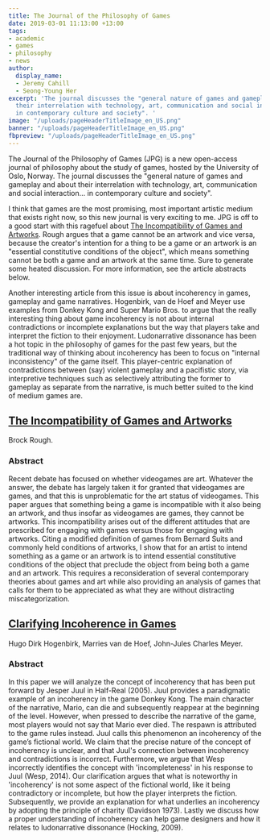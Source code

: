 ```yaml
---
title: The Journal of the Philosophy of Games
date: 2019-03-01 11:13:00 +13:00
tags:
- academic
- games
- philosophy
- news
author:
  display_name:
  - Jeremy Cahill
  - Seong-Young Her
excerpt: 'The journal discusses the "general nature of games and gameplay and about
  their interrelation with technology, art, communication and social interaction...
  in contemporary culture and society". '
image: "/uploads/pageHeaderTitleImage_en_US.png"
banner: "/uploads/pageHeaderTitleImage_en_US.png"
fbpreview: "/uploads/pageHeaderTitleImage_en_US.png"
---
```


The Journal of the Philosophy of Games (JPG) is a new open-access journal of philosophy about the study of games, hosted by the University of Oslo, Norway. The journal discusses the "general nature of games and gameplay and about their interrelation with technology, art, communication and social interaction... in contemporary culture and society". 

I think that games are the most promising, most important artistic medium that exists right now, so this new journal is very exciting to me. JPG is off to a good start with this ragefuel about [The Incompatibility of Games and Artworks](https://www.journals.uio.no/index.php/JPG/article/view/2736). Rough argues that a game cannot be an artwork and vice versa, because the creator's intention for a thing to be a game or an artwork is an "essential constitutive conditions of the object", which means something cannot be both a game and an artwork at the same time. Sure to generate some heated discussion. For more information, see the article abstracts below.

Another interesting article from this issue is about incoherency in games, gameplay and game narratives. Hogenbirk, van de Hoef and Meyer use examples from Donkey Kong and Super Mario Bros. to argue that the really interesting thing about game incoherency is not about internal contradictions or incomplete explanations but the way that players take and interpret the fiction to their enjoyment. Ludonarrative dissonance has been a hot topic in the philosophy of games for the past few years, but the traditional way of thinking about incoherency has been to focus on "internal inconsistency" of the game itself. This player-centric explanation of contradictions between (say) violent gameplay and a pacifistic story, via interpretive techniques such as selectively attributing the former to gameplay as separate from the narrative, is much better suited to the kind of medium games are.

## [The Incompatibility of Games and Artworks](https://www.journals.uio.no/index.php/JPG/article/view/2736)  
Brock Rough.

### Abstract 

Recent debate has focused on whether videogames are art. Whatever the answer, the debate has largely taken it for granted that videogames are games, and that this is unproblematic for the art status of videogames. This paper argues that something being a game is incompatible with it also being an artwork, and thus insofar as videogames are games, they cannot be artworks. This incompatibility arises out of the different attitudes that are prescribed for engaging with games versus those for engaging with artworks. Citing a modified definition of games from Bernard Suits and commonly held conditions of artworks, I show that for an artist to intend something as a game or an artwork is to intend essential constitutive conditions of the object that preclude the object from being both a game and an artwork. This requires a reconsideration of several contemporary theories about games and art while also providing an analysis of games that calls for them to be appreciated as what they are without distracting miscategorization.

## [Clarifying Incoherence in Games](https://www.journals.uio.no/index.php/JPG/article/view/2653)  
Hugo Dirk Hogenbirk, Marries van de Hoef, John-Jules Charles Meyer. 

### Abstract

In this paper we will analyze the concept of incoherency that has been put forward by Jesper Juul in Half-Real (2005). Juul provides a paradigmatic example of an incoherency in the game Donkey Kong. The main character of the narrative, Mario, can die and subsequently reappear at the beginning of the level. However, when pressed to describe the narrative of the game, most players would not say that Mario ever died. The respawn is attributed to the game rules instead. Juul calls this phenomenon an incoherency of the game’s fictional world. We claim that the precise nature of the concept of incoherency is unclear, and that Juul's connection between incoherency and contradictions is incorrect. Furthermore, we argue that Wesp incorrectly identifies the concept with 'incompleteness' in his response to Juul (Wesp, 2014). Our clarification argues that what is noteworthy in 'incoherency' is not some aspect of the fictional world, like it being contradictory or incomplete, but how the player interprets the fiction. Subsequently, we provide an explanation for what underlies an incoherency by adopting the principle of charity (Davidson 1973). Lastly we discuss how a proper understanding of incoherency can help game designers and how it relates to ludonarrative dissonance (Hocking, 2009).
